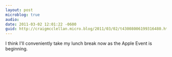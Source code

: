 ```yaml
---
layout: post
microblog: true
audio: 
date: 2011-03-02 12:01:22 -0600
guid: http://craigmcclellan.micro.blog/2011/03/02/t43008006199316480.html
---
```

I think I'll conveniently take my lunch break now as the Apple Event is beginning.

